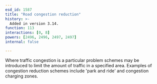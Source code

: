 ```yaml
---
esd_id: 1587
title: "Road congestion reduction"
history: >-
  Added in version 3.14.
function: 113
interactions: [0, 8]
powers: [2496, 2496, 2497, 2497]
internal: false

---
```


Where traffic congestion is a particular problem schemes may be introduced to limit the amount of traffic in a specified area.  Examples of congestion reduction schemes include   'park and ride' and congestion charging zones.

